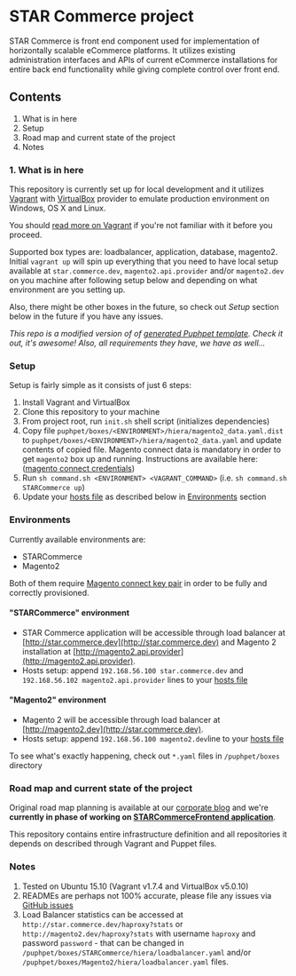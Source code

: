 # STAR Commerce project
STAR Commerce is front end component used for implementation of horizontally scalable eCommerce platforms. It utilizes
existing administration interfaces and APIs of current eCommerce installations for entire back end functionality while
giving complete control over front end.

## Contents
  1. What is in here
  2. Setup
  3. Road map and current state of the project
  4. Notes

### 1. What is in here
This repository is currently set up for local development and it utilizes [Vagrant](https://www.vagrantup.com/) with 
[VirtualBox](https://www.virtualbox.org/) provider to emulate production environment on Windows, OS X and Linux.

You should [read more on Vagrant](https://docs.vagrantup.com/v2/why-vagrant/index.html) if you're not familiar with it
before you proceed.

Supported box types are: loadbalancer, application, database, magento2. Initial `vagrant up` will spin up 
everything that you need to have local setup available at `star.commerce.dev`, `magento2.api.provider` and/or 
`magento2.dev` on you machine after following setup below and depending on what environment are you setting up.

Also, there might be other boxes in the future, so check out *Setup* section below in the future if you have any issues.

*This repo is a modified version of of [generated Puphpet template](https://puphpet.com/). Check it out, it's awesome!
Also, all requirements they have, we have as well...*

### Setup
Setup is fairly simple as it consists of just 6 steps:

  1. Install Vagrant and VirtualBox
  2. Clone this repository to your machine 
  3. From project root, run `init.sh` shell script (initializes dependencies)
  4. Copy file `puphpet/boxes/<ENVIRONMENT>/hiera/magento2_data.yaml.dist` to `puphpet/boxes/<ENVIRONMENT>/hiera/magento2_data.yaml` and update 
  contents of copied file. Magento connect data is mandatory in order to get `magento2` box up and running. Instructions 
  are available here: 
  ([magento connect credentials](https://www.magentocommerce.com/magento-connect/customerdata/secureKeys/list/))
  5. Run `sh command.sh <ENVIRONMENT> <VAGRANT_COMMAND>` (i.e. `sh command.sh STARCommerce up`)
  6. Update your [hosts file](https://en.wikipedia.org/wiki/Hosts_(file)#Location_in_the_file_system) as described below
  in [Environments](README.md#environments) section
  
### Environments
Currently available environments are:
  - STARCommerce
  - Magento2
  
Both of them require 
[Magento connect key pair]((https://www.magentocommerce.com/magento-connect/customerdata/secureKeys/list/)) in order to 
be fully and correctly provisioned. 

#### "STARCommerce" environment
  - STAR Commerce application will be accessible through load balancer at
[http://star.commerce.dev](http://star.commerce.dev) and Magento 2 installation at 
[http://magento2.api.provider](http://magento2.api.provider).
  - Hosts setup: append `192.168.56.100 star.commerce.dev` and `192.168.56.102 magento2.api.provider` lines to your 
[hosts file](https://en.wikipedia.org/wiki/Hosts_(file)#Location_in_the_file_system)

#### "Magento2" environment
  - Magento 2 will be accessible through load balancer at
[http://magento2.dev](http://star.commerce.dev).
  - Hosts setup: append `192.168.56.100 magento2.dev`line to your 
[hosts file](https://en.wikipedia.org/wiki/Hosts_(file)#Location_in_the_file_system)

To see what's exactly happening, check out `*.yaml` files in `/puphpet/boxes` directory

### Road map and current state of the project
Original road map planning is available at our [corporate blog](http://the-shop.io/star-commerce-roadmap/) and we're 
**currently in phase of working on 
[STARCommerceFrontend application](https://github.com/the-shop/STARCommerceFrontend)**.

This repository contains entire infrastructure definition and all repositories it depends on described through Vagrant 
and Puppet files.

### Notes
  1. Tested on Ubuntu 15.10 (Vagrant v1.7.4 and VirtualBox v5.0.10)
  2. READMEs are perhaps not 100% accurate, please file any issues via 
  [GitHub issues](https://github.com/the-shop/STARCommerceFrontend/issues)
  3. Load Balancer statistics can be accessed at `http://star.commerce.dev/haproxy?stats` or 
  `http://magento2.dev/haproxy?stats` with username `haproxy` and password `password` - that can be changed in
   `/puphpet/boxes/STARCommerce/hiera/loadbalancer.yaml` and/or `/puphpet/boxes/Magento2/hiera/loadbalancer.yaml` files.